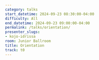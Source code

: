 ```yaml
---
category: talks
start_datetime: 2024-09-23 08:30:00-04:00
difficulty: All
end_datetime: 2024-09-23 09:00:00-04:00
permalink: /talks/orientation/
presenter_slugs:
- kojo-idrissa
room: Junior Ballroom
title: Orientation
track: t0
---
```

